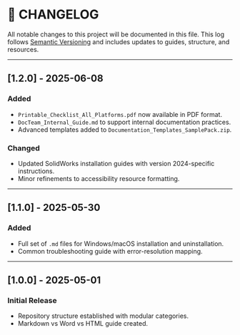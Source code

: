 # 📘 CHANGELOG

All notable changes to this project will be documented in this file. This log follows [Semantic Versioning](https://semver.org/) and includes updates to guides, structure, and resources.

---

## [1.2.0] - 2025-06-08
### Added
- `Printable_Checklist_All_Platforms.pdf` now available in PDF format.
- `DocTeam_Internal_Guide.md` to support internal documentation practices.
- Advanced templates added to `Documentation_Templates_SamplePack.zip`.

### Changed
- Updated SolidWorks installation guides with version 2024-specific instructions.
- Minor refinements to accessibility resource formatting.

---

## [1.1.0] - 2025-05-30
### Added
- Full set of `.md` files for Windows/macOS installation and uninstallation.
- Common troubleshooting guide with error-resolution mapping.

---

## [1.0.0] - 2025-05-01
### Initial Release
- Repository structure established with modular categories.
- Markdown vs Word vs HTML guide created.
